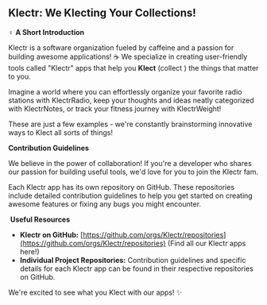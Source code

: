 ## Klectr: We  Klecting Your Collections!  ️

‍♀️  **A Short Introduction**

Klectr is a software organization fueled by caffeine and a passion for building awesome applications! ☕  We specialize in creating user-friendly tools called "Klectr" apps that help you **Klect** (collect ) the things that matter to you. 

Imagine a world where you can effortlessly organize your favorite radio stations with KlectrRadio, keep your thoughts and ideas neatly categorized with KlectrNotes, or track your fitness journey with KlectrWeight!  

These are just a few examples - we're constantly brainstorming innovative ways to Klect all sorts of things!

  **Contribution Guidelines**

We believe in the power of collaboration! If you're a developer who shares our passion for building useful tools, we'd love for you to join the Klectr fam.   

Each Klectr app has its own repository on GitHub. These repositories include detailed contribution guidelines to help you get started on creating awesome features or fixing any bugs you might encounter.

‍  **Useful Resources**

* **Klectr on GitHub:** [https://github.com/orgs/Klectr/repositories](https://github.com/orgs/Klectr/repositories) (Find all our Klectr apps here!)
* **Individual Project Repositories:** Contribution guidelines and specific details for each Klectr app can be found in their respective repositories on GitHub.

We're excited to see what you Klect with our apps!  ✨
